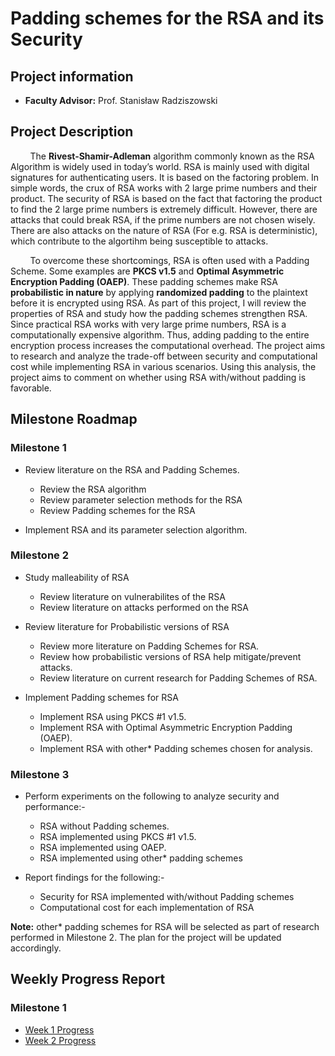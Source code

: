 # Padding schemes for the RSA and its Security
## Project information
   - **Faculty Advisor:** Prof. Stanisław Radziszowski

## Project Description
&nbsp;&nbsp;&nbsp;&nbsp;&nbsp;&nbsp;&nbsp;&nbsp;The **Rivest-Shamir-Adleman** algorithm commonly known as the RSA Algorithm is widely used in today’s world. RSA is mainly used with digital signatures for authenticating users. It is based on the factoring problem. In simple words, the crux of RSA works with 2 large prime numbers and their product. The security of RSA is based on the fact that factoring the product to find the 2 large prime numbers is extremely difficult. However, there are attacks that could break RSA, if the prime numbers are not chosen wisely. There are also attacks on the nature of RSA (For e.g. RSA is deterministic), which contribute to the algortihm being susceptible to attacks.
   
&nbsp;&nbsp;&nbsp;&nbsp;&nbsp;&nbsp;&nbsp;&nbsp;To overcome these shortcomings, RSA is often used with a Padding Scheme. Some examples are **PKCS v1.5** and **Optimal Asymmetric Encryption Padding (OAEP)**. These padding schemes make RSA **probabilistic in nature** by applying **randomized padding** to the plaintext before it is encrypted using RSA. As part of this project, I will review the properties of RSA and study how the padding schemes strengthen RSA. Since practical RSA works with very large prime numbers, RSA is a computationally expensive algorithm. Thus, adding padding to the entire encryption process increases the computational overhead. The project aims to research and analyze the trade-off between security and computational cost while implementing RSA in various scenarios. Using this analysis, the project aims to comment on whether using RSA with/without padding is favorable.

## Milestone Roadmap
### Milestone 1
   - Review literature on the RSA and Padding Schemes.
      - Review the RSA algorithm
      - Review parameter selection methods for the RSA
      - Review Padding schemes for the RSA

   - Implement RSA and its parameter selection algorithm.

### Milestone 2
   - Study malleability of RSA
      - Review literature on vulnerabilites of the RSA
      - Review literature on attacks performed on the RSA

   - Review literature for Probabilistic versions of RSA
      - Review more literature on Padding Schemes for RSA.
      - Review how probabilistic versions of RSA help mitigate/prevent attacks.
      - Review literature on current research for Padding Schemes of RSA.

   - Implement Padding schemes for RSA
      - Implement RSA using PKCS #1 v1.5.
      - Implement RSA with Optimal Asymmetric Encryption Padding (OAEP).
      - Implement RSA with other* Padding schemes chosen for analysis.

### Milestone 3
   - Perform experiments on the following to analyze security and performance:-
      - RSA without Padding schemes.
      - RSA implemented using PKCS #1 v1.5.
      - RSA implemented using OAEP.
      - RSA implemented using other* padding schemes

   - Report findings for the following:-
      - Security for RSA implemented with/without Padding schemes
      - Computational cost for each implementation of RSA

**Note:** other* padding schemes for RSA will be selected as part of research performed in Milestone 2. The plan for the project will be updated accordingly.

## Weekly Progress Report
### Milestone 1
   - [Week 1 Progress](Week1.md)
   - [Week 2 Progress](Week2.md)
